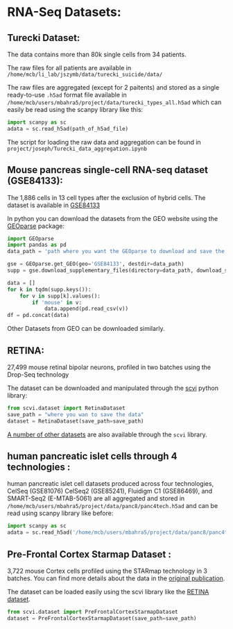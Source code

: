 # RNA-Seq Datasets:

## Turecki Dataset:
The data contains more than 80k single cells from 34 patients.

The raw files for all patients are available in
`/home/mcb/li_lab/jszymb/data/turecki_suicide/data/`

The raw files are aggregated (except for 2 paitents) and stored as a single ready-to-use `.h5ad` format file available in `/home/mcb/users/mbahra5/project/data/turecki_types_all.h5ad` which can easily be read using the scanpy library like this:

```python
import scanpy as sc
adata = sc.read_h5ad(path_of_h5ad_file)
```
The script for loading the raw data and aggregation can be found in `project/joseph/Turecki_data_aggregation.ipynb`



## Mouse pancreas single-cell RNA-seq dataset (GSE84133):
The 1,886 cells in 13 cell types after the exclusion of hybrid cells. The dataset is available in [GSE84133](https://www.ncbi.nlm.nih.gov/geo/query/acc.cgi?acc=GSE84133)

In python you can download the datasets from the GEO website using the [GEOparse](https://pypi.org/project/GEOparse/) package:

```python
import GEOparse
import pandas as pd
data_path = 'path where you want the GEOparse to download and save the data to'

gse = GEOparse.get_GEO(geo='GSE84133', destdir=data_path)
supp = gse.download_supplementary_files(directory=data_path, download_sra=False)

data = []
for k in tqdm(supp.keys()):
    for v in supp[k].values():
        if 'mouse' in v:
            data.append(pd.read_csv(v))
df = pd.concat(data)
```

Other Datasets from GEO can be downloaded similarly.

## RETINA:
27,499 mouse retinal bipolar neurons, profiled in two batches using the Drop-Seq technology

The dataset can be downloaded and manipulated through the [scvi](https://github.com/YosefLab/scVI) python library:
```python
from scvi.dataset import RetinaDataset
save_path = "where you wan to save the data"
dataset = RetinaDataset(save_path=save_path)
```

[A number of other datasets](https://nbviewer.jupyter.org/github/YosefLab/scVI/blob/master/tests/notebooks/data_loading.ipynb) are also available through the `scvi` library. 

## human pancreatic islet cells through 4 technologies :
human pancreatic islet cell datasets produced across four technologies, CelSeq (GSE81076) CelSeq2 (GSE85241), Fluidigm C1 (GSE86469), and SMART-Seq2 (E-MTAB-5061) are all aggregated and stored in `/home/mcb/users/mbahra5/project/data/panc8/panc4tech.h5ad` and can be read using scanpy library like before:
```python
import scanpy as sc
adata = sc.read_h5ad('/home/mcb/users/mbahra5/project/data/panc8/panc4tech.h5ad')
```
## Pre-Frontal Cortex Starmap Dataset :
 3,722 mouse Cortex cells profiled using the STARmap technology in 3 batches. You can find more details about the data in the [original publication](https://www.ncbi.nlm.nih.gov/pubmed/29930089).
 
The dataset can be loaded easily using the scvi library like the [RETINA dataset](#RETINA).
```python
from scvi.dataset import PreFrontalCortexStarmapDataset
dataset = PreFrontalCortexStarmapDataset(save_path=save_path)
```
